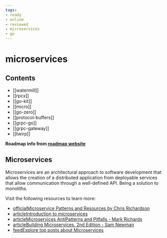 ```yaml
---
tags:
- ready
- online
- reviewed
- microservices
- go
---
```


# microservices

## Contents

- [[watermill]]
- [[rpcx]]
- [[go-kit]]
- [[micro]]
- [[go-zero]]
- [[protocol-buffers]]
- [[grpc-go]]
- [[grpc-gateway]]
- [[twirp]]

__Roadmap info from [roadmap website](https://roadmap.sh/golang/microservices)__

## Microservices

Microservices are an architectural approach to software development that allows the creation of a distributed application from deployable services that allow communication through a well-defined API. Being a solution to monoliths.

Visit the following resources to learn more:

- [officialMicroservice Patterns and Resources by Chris Richardson](https://microservices.io/index.html)
- [articleIntroduction to microservices](https://developer.ibm.com/learningpaths/get-started-application-modernization/intro-microservices/introduction/)
- [articleMicroservices AntiPatterns and Pitfalls - Mark Richards](https://www.oreilly.com/content/microservices-antipatterns-and-pitfalls/)
- [articleBuilding Microservices, 2nd Edition - Sam Newman](https://samnewman.io/books/building_microservices_2nd_edition/)
- [feedExplore top posts about Microservices](https://app.daily.dev/tags/microservices?ref=roadmapsh)
